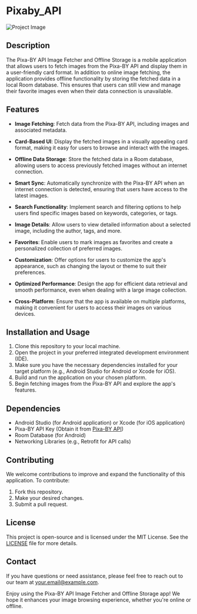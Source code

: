 # Pixaby_API


![Project Image](project_image.png)

## Description

The Pixa-BY API Image Fetcher and Offline Storage is a mobile application that allows users to fetch images from the Pixa-BY API and display them in a user-friendly card format. In addition to online image fetching, the application provides offline functionality by storing the fetched data in a local Room database. This ensures that users can still view and manage their favorite images even when their data connection is unavailable.

## Features

- **Image Fetching**: Fetch data from the Pixa-BY API, including images and associated metadata.

- **Card-Based UI**: Display the fetched images in a visually appealing card format, making it easy for users to browse and interact with the images.

- **Offline Data Storage**: Store the fetched data in a Room database, allowing users to access previously fetched images without an internet connection.

- **Smart Sync**: Automatically synchronize with the Pixa-BY API when an internet connection is detected, ensuring that users have access to the latest images.

- **Search Functionality**: Implement search and filtering options to help users find specific images based on keywords, categories, or tags.

- **Image Details**: Allow users to view detailed information about a selected image, including the author, tags, and more.

- **Favorites**: Enable users to mark images as favorites and create a personalized collection of preferred images.

- **Customization**: Offer options for users to customize the app's appearance, such as changing the layout or theme to suit their preferences.

- **Optimized Performance**: Design the app for efficient data retrieval and smooth performance, even when dealing with a large image collection.

- **Cross-Platform**: Ensure that the app is available on multiple platforms, making it convenient for users to access their images on various devices.

## Installation and Usage

1. Clone this repository to your local machine.
2. Open the project in your preferred integrated development environment (IDE).
3. Make sure you have the necessary dependencies installed for your target platform (e.g., Android Studio for Android or Xcode for iOS).
4. Build and run the application on your chosen platform.
5. Begin fetching images from the Pixa-BY API and explore the app's features.

## Dependencies

- Android Studio (for Android application) or Xcode (for iOS application)
- Pixa-BY API Key (Obtain it from [Pixa-BY API](https://www.pixa-by-api.com))
- Room Database (for Android)
- Networking Libraries (e.g., Retrofit for API calls)

## Contributing

We welcome contributions to improve and expand the functionality of this application. To contribute:

1. Fork this repository.
2. Make your desired changes.
3. Submit a pull request.

## License

This project is open-source and is licensed under the MIT License. See the [LICENSE](LICENSE) file for more details.

## Contact

If you have questions or need assistance, please feel free to reach out to our team at [your.email@example.com](mailto:your.email@example.com).

Enjoy using the Pixa-BY API Image Fetcher and Offline Storage app! We hope it enhances your image browsing experience, whether you're online or offline.
